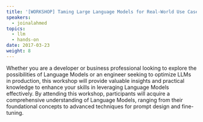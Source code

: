 ```yaml
---
title: '[WORKSHOP] Taming Large Language Models for Real-World Use Cases'
speakers:
  - joinalahmed
topics:
  - llm
  - hands-on
date: 2017-03-23
weight: 8
---
```


Whether you are a developer or business professional looking to explore the possibilities of Language Models or an engineer seeking to optimize LLMs in production, this workshop will provide valuable insights and practical knowledge to enhance your skills in leveraging Language Models effectively. By attending this workshop, participants will acquire a comprehensive understanding of Language Models, ranging from their foundational concepts to advanced techniques for prompt design and fine-tuning.
